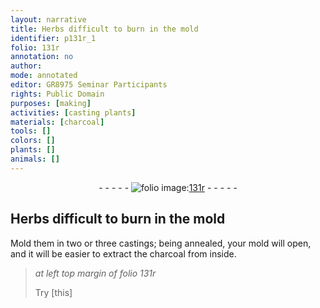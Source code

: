 ```yaml
---
layout: narrative
title: Herbs difficult to burn in the mold
identifier: p131r_1
folio: 131r
annotation: no
author:
mode: annotated
editor: GR8975 Seminar Participants
rights: Public Domain
purposes: [making]
activities: [casting plants]
materials: [charcoal]
tools: []
colors: []
plants: []
animals: []
---
```


 <div class="folio" align="center">- - - - - <a href="http://gallica.bnf.fr/ark:/12148/btv1b10500001g/f267.item.r=" target="_blank"><img src="https://cu-mkp.github.io/GR8975-edition/assets/photo-icon.png" alt="folio image: " style="display:inline-block; margin-bottom:-3px;"/>131r</a> - - - - - </div> 

##  Herbs difficult to burn in the mold 

  <span class="activity"></span> 
 Mold them in two or three castings; being annealed, your mold will open, and it will be easier to extract the <span class="material">charcoal</span> from inside. 
 
> *at left top margin of folio 131r*
> 
>  Try [this] 
 